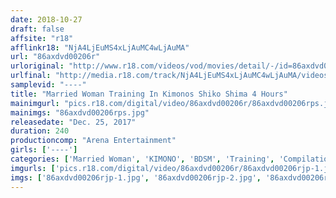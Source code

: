 ```yaml
---
date: 2018-10-27
draft: false
affsite: "r18"
afflinkr18: "NjA4LjEuMS4xLjAuMC4wLjAuMA"
url: "86axdvd00206r"
urloriginal: "http://www.r18.com/videos/vod/movies/detail/-/id=86axdvd00206r"
urlfinal: "http://media.r18.com/track/NjA4LjEuMS4xLjAuMC4wLjAuMA/videos/vod/movies/detail/-/id=86axdvd00206r"
samplevid: "----"
title: "Married Woman Training In Kimonos Shiko Shima 4 Hours"
mainimgurl: "pics.r18.com/digital/video/86axdvd00206r/86axdvd00206rps.jpg"
mainimgs: "86axdvd00206rps.jpg"
releasedate: "Dec. 25, 2017"
duration: 240
productioncomp: "Arena Entertainment"
girls: ['----']
categories: ['Married Woman', 'KIMONO', 'BDSM', 'Training', 'Compilation', 'Over 4 Hours']
imgurls: ['pics.r18.com/digital/video/86axdvd00206r/86axdvd00206rjp-1.jpg', 'pics.r18.com/digital/video/86axdvd00206r/86axdvd00206rjp-2.jpg', 'pics.r18.com/digital/video/86axdvd00206r/86axdvd00206rjp-3.jpg', 'pics.r18.com/digital/video/86axdvd00206r/86axdvd00206rjp-4.jpg', 'pics.r18.com/digital/video/86axdvd00206r/86axdvd00206rjp-5.jpg', 'pics.r18.com/digital/video/86axdvd00206r/86axdvd00206rjp-6.jpg', 'pics.r18.com/digital/video/86axdvd00206r/86axdvd00206rjp-7.jpg', 'pics.r18.com/digital/video/86axdvd00206r/86axdvd00206rjp-8.jpg', 'pics.r18.com/digital/video/86axdvd00206r/86axdvd00206rjp-9.jpg', 'pics.r18.com/digital/video/86axdvd00206r/86axdvd00206rjp-10.jpg', 'pics.r18.com/digital/video/86axdvd00206r/86axdvd00206rjp-11.jpg', 'pics.r18.com/digital/video/86axdvd00206r/86axdvd00206rjp-12.jpg', 'pics.r18.com/digital/video/86axdvd00206r/86axdvd00206rjp-13.jpg', 'pics.r18.com/digital/video/86axdvd00206r/86axdvd00206rjp-14.jpg', 'pics.r18.com/digital/video/86axdvd00206r/86axdvd00206rjp-15.jpg', 'pics.r18.com/digital/video/86axdvd00206r/86axdvd00206rjp-16.jpg', 'pics.r18.com/digital/video/86axdvd00206r/86axdvd00206rjp-17.jpg', 'pics.r18.com/digital/video/86axdvd00206r/86axdvd00206rjp-18.jpg', 'pics.r18.com/digital/video/86axdvd00206r/86axdvd00206rjp-19.jpg', 'pics.r18.com/digital/video/86axdvd00206r/86axdvd00206rjp-20.jpg']
imgs: ['86axdvd00206rjp-1.jpg', '86axdvd00206rjp-2.jpg', '86axdvd00206rjp-3.jpg', '86axdvd00206rjp-4.jpg', '86axdvd00206rjp-5.jpg', '86axdvd00206rjp-6.jpg', '86axdvd00206rjp-7.jpg', '86axdvd00206rjp-8.jpg', '86axdvd00206rjp-9.jpg', '86axdvd00206rjp-10.jpg', '86axdvd00206rjp-11.jpg', '86axdvd00206rjp-12.jpg', '86axdvd00206rjp-13.jpg', '86axdvd00206rjp-14.jpg', '86axdvd00206rjp-15.jpg', '86axdvd00206rjp-16.jpg', '86axdvd00206rjp-17.jpg', '86axdvd00206rjp-18.jpg', '86axdvd00206rjp-19.jpg', '86axdvd00206rjp-20.jpg']
---
```

